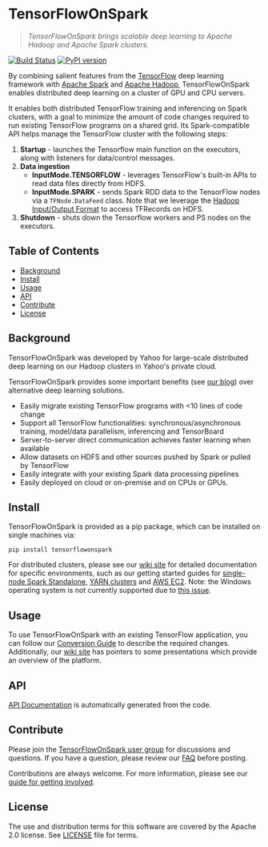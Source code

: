 <!--
Copyright 2017 Yahoo Inc.
Licensed under the terms of the Apache 2.0 license.
Please see LICENSE file in the project root for terms.
-->
# TensorFlowOnSpark
> _TensorFlowOnSpark brings scalable deep learning to Apache Hadoop and Apache Spark
clusters._

[![Build Status](https://travis-ci.org/yahoo/TensorFlowOnSpark.svg?branch=master)](https://travis-ci.org/yahoo/TensorFlowOnSpark) [![PyPI version](https://badge.fury.io/py/tensorflowonspark.svg)](https://badge.fury.io/py/tensorflowonspark)

By combining salient features from the [TensorFlow](https://www.tensorflow.org) deep learning framework with [Apache Spark](http://spark.apache.org) and [Apache Hadoop](http://hadoop.apache.org), TensorFlowOnSpark enables distributed
deep learning on a cluster of GPU and CPU servers.

It enables both distributed TensorFlow training and
inferencing on Spark clusters, with a goal to minimize the amount
of code changes required to run existing TensorFlow programs on a
shared grid.  Its Spark-compatible API helps manage the TensorFlow
cluster with the following steps:

1. **Startup** - launches the Tensorflow main function on the executors, along with listeners for data/control messages.
1. **Data ingestion**
   - **InputMode.TENSORFLOW** - leverages TensorFlow's built-in APIs to read data files directly from HDFS.
   - **InputMode.SPARK** - sends Spark RDD data to the TensorFlow nodes via a `TFNode.DataFeed` class.  Note that we leverage the [Hadoop Input/Output Format](https://github.com/tensorflow/ecosystem/tree/master/hadoop) to access TFRecords on HDFS.
1. **Shutdown** - shuts down the Tensorflow workers and PS nodes on the executors.

## Table of Contents

- [Background](#background)
- [Install](#install)
- [Usage](#usage)
- [API](#api)
- [Contribute](#contribute)
- [License](#license)

## Background

TensorFlowOnSpark was developed by Yahoo for large-scale distributed
deep learning on our Hadoop clusters in Yahoo's private cloud.

TensorFlowOnSpark provides some important benefits (see [our
blog](http://yahoohadoop.tumblr.com/post/157196317141/open-sourcing-tensorflowonspark-distributed-deep))
over alternative deep learning solutions.
   * Easily migrate existing TensorFlow programs with <10 lines of code change
   * Support all TensorFlow functionalities: synchronous/asynchronous training, model/data parallelism, inferencing and TensorBoard
   * Server-to-server direct communication achieves faster learning when available
   * Allow datasets on HDFS and other sources pushed by Spark or pulled by TensorFlow
   * Easily integrate with your existing Spark data processing pipelines
   * Easily deployed on cloud or on-premise and on CPUs or GPUs.

## Install

TensorFlowOnSpark is provided as a pip package, which can be installed on single machines via:
```
pip install tensorflowonspark
```

For distributed clusters, please see our [wiki site](../../wiki) for detailed documentation for specific environments, such as our getting started guides for [single-node Spark Standalone](https://github.com/yahoo/TensorFlowOnSpark/wiki/GetStarted_Standalone), [YARN clusters](../../wiki/GetStarted_YARN) and [AWS EC2](../../wiki/GetStarted_EC2).  Note: the Windows operating system is not currently supported due to [this issue](https://github.com/yahoo/TensorFlowOnSpark/issues/36).

## Usage

To use TensorFlowOnSpark with an existing TensorFlow application, you can follow our [Conversion Guide](../../wiki/Conversion-Guide) to describe the required changes.  Additionally, our [wiki site](../../wiki) has pointers to some presentations which provide an overview of the platform.

## API

[API Documentation](https://yahoo.github.io/TensorFlowOnSpark/) is automatically generated from the code.

## Contribute

Please join the [TensorFlowOnSpark user group](https://groups.google.com/forum/#!forum/TensorFlowOnSpark-users) for discussions and questions.  If you have a question, please review our [FAQ](../../wiki/Frequently-Asked-Questions) before posting.

Contributions are always welcome.  For more information, please see our [guide for getting involved](Contributing.md).


## License

The use and distribution terms for this software are covered by the Apache 2.0 license.
See [LICENSE](LICENSE) file for terms.
